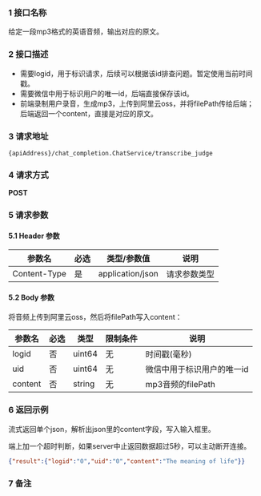 ### 1 接口名称

给定一段mp3格式的英语音频，输出对应的原文。

### 2 接口描述

- 需要logid，用于标识请求，后续可以根据该id排查问题。暂定使用当前时间戳。
- 需要微信中用于标识用户的唯一id，后端直接保存该id。
- 前端录制用户录音，生成mp3，上传到阿里云oss，并将filePath传给后端；后端返回一个content，直接是对应的原文。

### 3 请求地址

`{apiAddress}/chat_completion.ChatService/transcribe_judge`

### 4 请求方式

**POST**

### 5 请求参数

#### 5.1 Header 参数

| 参数名       | 必选 | 类型/参数值      | 说明         |
| ------------ | ---- | ---------------- | ------------ |
| Content-Type | 是   | application/json | 请求参数类型 |

#### 5.2 Body 参数

将音频上传到阿里云oss，然后将filePath写入content：

| 参数名   | 必选 | 类型   | 限制条件        | 说明     |
| ------- | --- | ------ | ----------- | -------- |
| logid   | 否   | uint64 | 无 | 时间戳(毫秒) |
| uid     | 否   | uint64 | 无 | 微信中用于标识用户的唯一id   |
| content | 否   | string | 无 | mp3音频的filePath   |

### 6 返回示例

流式返回单个json，解析出json里的content字段，写入输入框里。

端上加一个超时判断，如果server中止返回数据超过5秒，可以主动断开连接。

``` json
{"result":{"logid":"0","uid":"0","content":"The meaning of life"}}
```

### 7 备注
